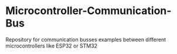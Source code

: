 # Microcontroller-Communication-Bus
Repository for communication busses examples between different microcontrollers like ESP32 or STM32
